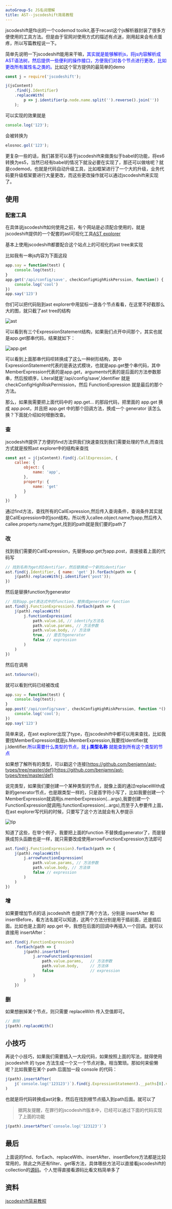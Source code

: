 ```yaml
---
autoGroup-5: JS名词理解
title: AST--jscodeshift简易教程
---
```

jscodeshift是fb出的一个codemod toolkit,基于recast这个js解析器封装了很多方便使用的工具方法。但是由于官网对使用方式的描述有点迷，刚用起来会有点蛋疼，所以写篇教程说一下。

简单先说明一下jscodeshift能用来干嘛，<span style="color: blue">其实就是能够解析js，将js内容解析成AST语法树，然后提供一些便利的操作接口，方便我们对各个节点进行更改，比如更改所有属性名之类的。</span>比如这个官方提供的最简单的demo
```js
const j = require('jscodeshift');

j(jsContent)
    .find(j.Identifier)
    .replaceWith(
        p => j.identifier(p.node.name.split('').reverse().join(''))
    );
```
可以实现的效果就是
```js
console.log('123');
```
会被转换为
```js
elosnoc.gol('123');
```
更复杂一些的话，我们甚至可以基于jscodeshift来做类似于babel的功能，将es6转换为es5，当然已经有babel的情况下就没必要在实现了，那还可以做啥呢？就是codemod，也就是代码自动升级工具，比如框架进行了一个大的升级，业务代码要升级框架要进行大量更改，而这些更改操作就可以通过jscodeshift来实现了。

## 使用
### 配套工具
在具体说jscodeshift如何使用之前，有个网站是必须配合使用的，就是jscodeshift提供的一个配套的ast可视化工具[AST explorer](https://astexplorer.net/)

基本上使用jscodeshift都要配合这个站点上的可视化的ast tree来实现

比如我有一串js内容为下面这段
```js
app.say = function(test) {
    console.log(test);
}
app.get('/api/config/save', checkConfigHighRiskPerssion, function() {
    console.log('cool')
})
app.say('123')
```
你们可以把代码贴到ast explorer中用鼠标一道各个节点看看，在这里不好截那么大的图，就只截了ast tree的结构

![ast](./images/30771051-796321c0-a071-11e7-933a-7a90cee62f84.jpg)

可以看到有三个ExpressionStatement结构，如果我们点开中间那个，其实也就是app.get那串代码，结果就如下：

![app.get](./images/30770981-517c5fce-a070-11e7-8500-22b84645fe75.jpg)

可以看到上面那串代码呗转换成了这么一种树形结构，其中ExpressionStatement代表的是表达式模块，也就是app.get整个串代码，其中MemberExpression代表的是app.get，arguments代表的是后面的方法参数那串，然后按顺序，Literal就是'/api/config/save',Identifier 就是 checkConfigHighRiskPermission，然后 FunctionExpression 就是最后的那个方法。

那么，如果我需要把上面代码中的 app.get... 的那段代码，把里面的 app.get 换成 app.post，并且把 app.get 中的那个回调方法，换成一个 generator 该怎么换？下面就介绍如何增删改查。

### 查
jscodeshift提供了方便的find方法供我们快速查找到我们需要处理的节点,而查找方式就是按照ast explorer中的结构来查找
```js
const ast = j(jsContent).find(j.CallExpression, {
    callee: {
        object: {
            name: 'app',
        },
        property: {
            name: 'get'
        }
    }
})
```
通过find方法，查找所有的CallExpression,然后传入查询条件，查询条件其实就是CallExpression中的json结构，所以传入callee.object.name为app,然后传入callee.property.name为get,找到的path就是我们要的path了

### 改
找到我们需要的CallExpression，先替换app.get为app.post，直接接着上面的代码写
```js
// 找到名称为get的Identifier，然后替换成一个新的identifier
ast.find(j.Identifier, { name: 'get' }).forEach(path => {
    j(path).replaceWith(j.identifier('post'));
})
```
然后是替换function为generator
```js
// 找到app.get表达式中的function，替换成generator function
ast.find(j.FunctionExpression).forEach(path => {
    j(path).replaceWith(
        j.functionExpression(
            path.value.id, // identify方法名
            path.value.params, // 方法参数
            path.value.body, // 方法体
            true, // 是否为generator
            false // expression
        )
    )
})
```
然后在调用
```js
ast.toSource();
```
就可以看到代码已经被改成
```js
app.say = function(test) {
    console.log(test);
}
app.post('/api/config/save', checkConfigHighRiskPerssion, function *() {
    console.log('cool');
})
app.say('123')
```
简单来说，在ast explorer出现了type，在jscodeshift中都可以用来查找，比如我要找MemberExpression就是js.MemberExpression,我要找Identifier就j.Identifier.<span style="color: blue">所以需要什么类型的节点，就 **j.类型名称** 就能查到所有这个类型的节点</span>

如果想了解所有的类型，可以戳这个连接[https://github.com/benjamn/ast-types/tree/master/def](https://github.com/benjamn/ast-types/tree/master/def)

说完类型，如果我们要创建一个某种类型的节点，就像上面的通过replaceWith成新的generator节点，也是跟类型一样的，只是首字符小写了，比如我要创建一个MemberExpression就调用js.memberExpression(...args),我要创建一个FunctionExpression就调用j.functionExpression(...args),而至于入参要传上面，在ast explorer写代码的时候，只要写了这个方法就会有入参提示

![tip](./images/30771296-f0cf0a62-a076-11e7-9f43-4c783a294932.jpg)

知道了这些，在举个例子，我要把上面的function 不替换成generator了，而是替换成剪头函数也是一样，就只需要改成使用arrowFunctionExpression方法即可
```js
ast.find(j.FunctionExpression).forEach(path => {
    j(path).replaceWith(
        j.arrowFunctionExpression(
            path.value.params, // 方法参数
            path.value.body, // 方法体
            false // expression
        )
    )
})
```
### 增
如果要增加节点的话 jscodeshift 也提供了两个方法，分别是 insertAfter 和 insertBefore，看方法名就可以知道，这两个方法分别是用于插前面，还是插后面。比如也是上面的 app.get 中，我想在后面的回调中再插入一个回调。就可以直接用 insertAfter：
```js
ast.find(j.FunctionExpression)
    .forEach(path => {
        j(path).insertAfter(
            j.arrowFunctionExpression(
                path.value.params,   // 方法参数
                path.value.body,     // 方法体
                false                // expression
            )
        )
  	})
```
### 删
如果想删掉某个节点，则只需要 replaceWith 传入空值即可。
```js
// 删除
j(path).replaceWith()
```
## 小技巧
再说个小技巧，如果我们需要插入一大段代码，如果按照上面的写法，就得使用 jscodeshift 的 type 方法生成一个又一个节点对象。相当繁琐。那如何来偷懒呢？比如我要在某个 path 后面加一段 console 的代码：
```js
j(path).insertAfter(
    j(`console.log('123123')`).find(j.ExpressionStatement).__paths[0].value
)
```
也就是将代码转换成ast对象，然后在找到根节点插入到path后面。就可以了
> 据网友提醒，在罪行的jscodeshift版本中，已经可以通过下面的代码实现了上面的功能
```js
j(path).insertAfter(`console.log('123123')`)
```

## 最后
上面说的find、forEach、replaceWith、insertAfter、insertBefore方法都是比较常用的，除此之外还有filter、get等方法，具体哪些方法可以直接看jscodeshift的collection的[源码](https://github.com/facebook/jscodeshift/blob/main/src/Collection.js)。个人觉得直接看源码比看文档简单多了

## 资料
[jscodeshift简易教程](https://github.com/whxaxes/blog/issues/10)